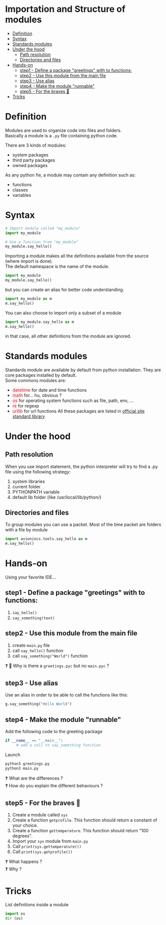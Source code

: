Importation and Structure of modules
==============

- [Definition](#definition)
- [Syntax](#syntax)
- [Standards modules](#standards-modules)
- [Under the hood](#under-the-hood)
  - [Path resolution](#path-resolution)
  - [Directories and files](#directories-and-files)
- [Hands-on](#hands-on)
  - [step1 - Define a package "greetings" with to functions:](#step1---define-a-package-greetings-with-to-functions)
  - [step2 - Use this module from the main file](#step2---use-this-module-from-the-main-file)
  - [step3 - Use alias](#step3---use-alias)
  - [step4 - Make the module "runnable"](#step4---make-the-module-runnable)
  - [step5 - For the braves 💪](#step5---for-the-braves-)
- [Tricks](#tricks)
  
# Definition
Modules are used to organize code into files and folders.<br>
Basically a module is a ```.py``` file containing python code.

There are 3 kinds of modules:
 - system packages
 - third party packages
 - owned packages

As any python fie, a module may contain any definition such as:
 - functions
 - classes
 - variables

# Syntax
```python
# Import module called "my_module"
import my_module 

# Use a function from "my_module"
my_module.say_hello()
```

Importing a module makes all the definitions available from the source (where import is done).<br>
The default namespace is the name of the module.

```python
import my_module 
my_module.say_hello()
```

but you can create an alias for better code understanding.
```python
import my_module as m
m.say_hello()
```

You can also choose to import only a subset of a module
```python
import my_module.say_hello as m
m.say_hello()
```
in that case, all other definitions from the module are ignored.

# Standards modules
Standards module are available by default from python installation. They are core packages installed by default.<br>
Some commons modules are:
 - <span style="color: #dc1a1a;background-color: #f9f2f4;">datetime</span> for date and time functions
 - <span style="color: #dc1a1a;background-color: #f9f2f4;">math</span> for... hu, obvious ?
 - <span style="color: #dc1a1a;background-color: #f9f2f4;">os</span> for operating system functions such as file, path, env, ...
 - <span style="color: #dc1a1a;background-color: #f9f2f4;">re</span> for regexp
 - <span style="color: #dc1a1a;background-color: #f9f2f4;">urllib</span> for url functions
All these packages are listed in [official site standard library](https://docs.python.org/3/library/index.html)

# Under the hood 
## Path resolution
When you use import statement, the python interpreter will try to find a .py file using the following strategy:
 1. system libraries
 2. current folder
 3. PYTHONPATH variable
 4. default lib folder (like /usr/local/lib/python/)

## Directories and files
To group modules you can use a packet.
Most of the time packet are folders with a file by module
```python
import avionincs.tools.say_hello as m
m.say_hello()
```

# Hands-on
Using your favorite IDE...
## step1 - Define a package "greetings" with to functions:
 1. ```say_hello()```
 2. ```say_something(text)```

## step2 - Use this module from the main file
 1. create ```main.py``` file
 2. call ```say_hello()``` function
 3. call ```say_something("World")``` function

❓ 💪 Why is there a ```greetings.pyc``` but no ```main.pyc```  ?

## step3 - Use alias
Use an alias in order to be able to call the functions like this:
```python
g.say_something("Hello World")
```

## step4 - Make the module "runnable"
Add the following code to the greeting package
```python
if __name__ == "__main__":
     # add a call to say_something function 
```

Launch
```python
python3 greetings.py
python3 main.py
```

❓ What are the differences ? <br>
❓ How do you explain the different behaviours ? 

## step5 - For the braves 💪
1. Create a module called ```sys```
2. Create a function ```getprofile```. This function should return a constant of your choice.
3. Create a function ```gettemperature```. This function should return "100 degrees".
4. Import your ```sys``` module from ```main.py```
5. Call ```print(sys.gettemperature())```
6. Call ```print(sys.getprofile())```

❓ What happens ? <br>
❓ Why ? 


# Tricks
List definitions inside a module 

```python
import os
dir (os)
```


